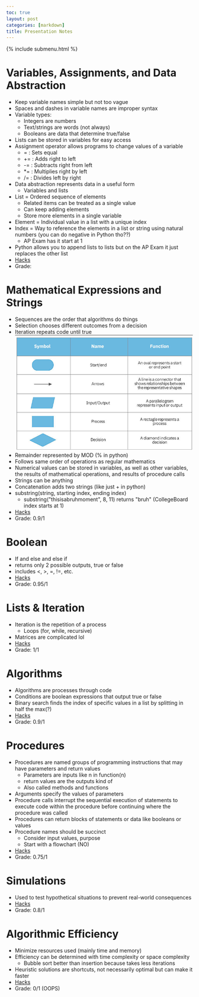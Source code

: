```yaml
---
toc: true
layout: post
categories: [markdown]
title: Presentation Notes
---
```


{% include submenu.html %}

# Variables, Assignments, and Data Abstraction

* Keep variable names simple but not too vague
* Spaces and dashes in variable names are improper syntax
* Variable types:
    - Integers are numbers
    - Text/strings are words (not always)
    - Booleans are data that determine true/false
* Lists can be stored in variables for easy access
* Assignment operator allows programs to change values of a variable
    - = : Sets equal
    - += : Adds right to left
    - -= : Subtracts right from left
    - *= : Multiplies right by left
    - /= : Divides left by right
* Data abstraction represents data in a useful form
    - Variables and lists
* List = Ordered sequence of elements
    - Related items can be treated as a single value
    - Can keep adding elements
    - Store more elements in a single variable
* Element = Individual value in a list with a unique index
* Index = Way to reference the elements in a list or string using natural numbers (you can do negative in Python tho??)
    - AP Exam has it start at 1
* Python allows you to append lists to lists but on the AP Exam it just replaces the other list
* <a href="{{base_url}}/CS_Swag/jupyter/vardata">Hacks</a>
* Grade: 

# Mathematical Expressions and Strings

* Sequences are the order that algorithms do things
* Selection chooses different outcomes from a decision
* Iteration repeats code until true
![stuff](https://github.com/manigggg18/manimani/blob/master/images/12345.png?raw=true)
* Remainder represented by MOD (% in python)
* Follows same order of operations as regular mathematics
* Numerical values can be stored in variables, as well as other variables, the results of mathematical operations, and results of procedure calls
* Strings can be anything
* Concatenation adds two strings (like just + in python)
* substring(string, starting index, ending index)
    - substring("thisisabruhmoment", 8, 11) returns "bruh" (CollegeBoard index starts at 1)
* <a href="{{base_url}}/CS_Swag/jupyter/mathexpressions">Hacks</a>
* Grade: 0.9/1

# Boolean
* If and else and else if
* returns only 2 possible outputs, true or false
* includes <, >, =, !=, etc.
* <a href="{{base_url}}/CS_Swag/jupyter/booleans">Hacks</a>
* Grade: 0.95/1

# Lists & Iteration
* Iteration is the repetition of a process
    - Loops (for, while, recursive)
* Matrices are complicated lol
* <a href="{{base_url}}/CS_Swag/jupyter/iteration">Hacks</a>
* Grade: 1/1

# Algorithms
* Algorithms are processes through code
* Conditions are boolean expressions that output true or false
* Binary search finds the index of specific values in a list by splitting in half the max(?)
* <a href="{{base_url}}/CS_Swag/jupyter/algorithms">Hacks</a>
* Grade: 0.9/1

# Procedures
* Procedures are named groups of programming instructions that may have parameters and return values
    - Parameters are inputs like n in function(n)
    - return values are the outputs kind of
    - Also called methods and functions
* Arguments specify the values of parameters
* Procedure calls interrupt the sequential execution of statements to execute code within the procedure before continuing where the procedure was called
* Procedures can return blocks of statements or data like booleans or values
* Procedure names should be succinct
    - Consider input values, purpose
    - Start with a flowchart (NO)
* <a href="{{base_url}}/CS_Swag/jupyter/procedures">Hacks</a>
* Grade: 0.75/1

# Simulations
* Used to test hypothetical situations to prevent real-world consequences
* <a href="{{base_url}}/CS_Swag/jupyter/simulations">Hacks</a>
* Grade: 0.8/1

# Algorithmic Efficiency
* Minimize resources used (mainly time and memory)
* Efficiency can be determined with time complexity or space complexity
    - Bubble sort better than insertion because takes less iterations
* Heuristic solutions are shortcuts, not necessarily optimal but can make it faster
* <a href="{{base_url}}/CS_Swag/jupyter/efficiency">Hacks</a>
* Grade: 0/1 (OOPS)




